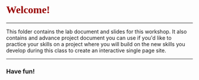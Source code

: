 <!DOCTYPE html>
<html>
<head>
  <link href="https://fonts.googleapis.com/css?family=Rock+Salt" rel="stylesheet">
  <body>
    <style>
    h1 {
      color: #990000;
      font-family:'Rock Salt';
      }

  </style>  
</head>

  <h1>Welcome!</h1>
  <hr/>

  This folder contains the lab document and slides for this workshop. It also contains and advance project document you can use if you'd like to practice your skills on a project where you will build on the new skills you develop during this class to create an interactive single page site.
  <hr/>
  <h3>Have fun!</h3>
</body>
</html>
